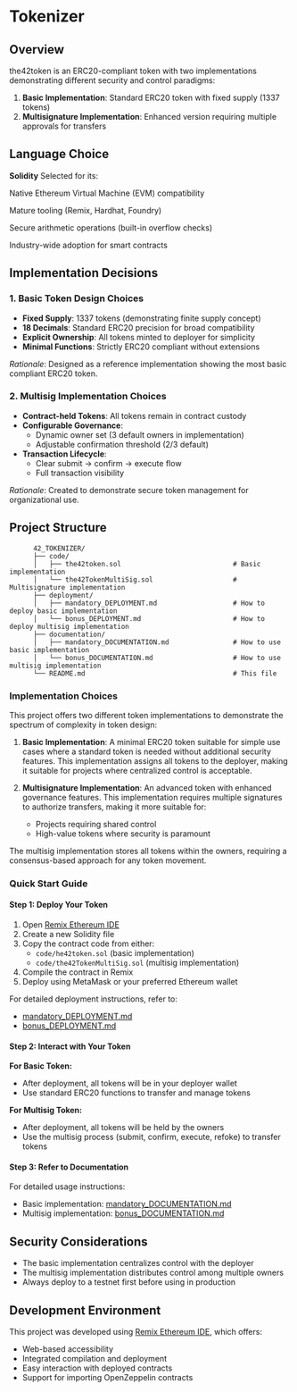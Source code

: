 # Tokenizer

## Overview

the42token is an ERC20-compliant token with two implementations demonstrating different security and control paradigms:

1. **Basic Implementation**: Standard ERC20 token with fixed supply (1337 tokens)
2. **Multisignature Implementation**: Enhanced version requiring multiple approvals for transfers

## Language Choice

**Solidity** Selected for its:

Native Ethereum Virtual Machine (EVM) compatibility

Mature tooling (Remix, Hardhat, Foundry)

Secure arithmetic operations (built-in overflow checks)

Industry-wide adoption for smart contracts

## Implementation Decisions

### 1. Basic Token Design Choices

- **Fixed Supply**: 1337 tokens (demonstrating finite supply concept)
- **18 Decimals**: Standard ERC20 precision for broad compatibility
- **Explicit Ownership**: All tokens minted to deployer for simplicity
- **Minimal Functions**: Strictly ERC20 compliant without extensions

_Rationale_: Designed as a reference implementation showing the most basic compliant ERC20 token.

### 2. Multisig Implementation Choices

- **Contract-held Tokens**: All tokens remain in contract custody
- **Configurable Governance**:
  - Dynamic owner set (3 default owners in implementation)
  - Adjustable confirmation threshold (2/3 default)
- **Transaction Lifecycle**:
  - Clear submit → confirm → execute flow
  - Full transaction visibility

_Rationale_: Created to demonstrate secure token management for organizational use.

## Project Structure

```
      42_TOKENIZER/
      ├── code/
      │   ├── the42token.sol                            # Basic implementation
      │   └── the42TokenMultiSig.sol                    # Multisignature implementation
      ├── deployment/
      │   ├── mandatory_DEPLOYMENT.md                   # How to deploy basic implementation
      │   └── bonus_DEPLOYMENT.md                       # How to deploy multisig implementation
      ├── documentation/
      │   ├── mandatory_DOCUMENTATION.md                # How to use basic implementation
      │   └── bonus_DOCUMENTATION.md                    # How to use multisig implementation
      └── README.md                                     # This file
```

### Implementation Choices

This project offers two different token implementations to demonstrate the spectrum of complexity in token design:

1. **Basic Implementation**: A minimal ERC20 token suitable for simple use cases where a standard token is needed without additional security features. This implementation assigns all tokens to the deployer, making it suitable for projects where centralized control is acceptable.

2. **Multisignature Implementation**: An advanced token with enhanced governance features. This implementation requires multiple signatures to authorize transfers, making it more suitable for:
   - Projects requiring shared control
   - High-value tokens where security is paramount

The multisig implementation stores all tokens within the owners, requiring a consensus-based approach for any token movement.

### Quick Start Guide

#### Step 1: Deploy Your Token

1. Open [Remix Ethereum IDE](https://remix.ethereum.org/)
2. Create a new Solidity file
3. Copy the contract code from either:
   - `code/he42token.sol` (basic implementation)
   - `code/the42TokenMultiSig.sol` (multisig implementation)
4. Compile the contract in Remix
5. Deploy using MetaMask or your preferred Ethereum wallet

For detailed deployment instructions, refer to:

- [mandatory_DEPLOYMENT.md](./deployment/mandatory_DEPLOYMENT.md)
- [bonus_DEPLOYMENT.md](./deployment/bonus_DEPLOYMENT.md)

#### Step 2: Interact with Your Token

**For Basic Token:**

- After deployment, all tokens will be in your deployer wallet
- Use standard ERC20 functions to transfer and manage tokens

**For Multisig Token:**

- After deployment, all tokens will be held by the owners
- Use the multisig process (submit, confirm, execute, refoke) to transfer tokens

#### Step 3: Refer to Documentation

For detailed usage instructions:

- Basic implementation: [mandatory_DOCUMENTATION.md](./documentation/mandatory_DOCUMENTATION.md)
- Multisig implementation: [bonus_DOCUMENTATION.md](./documentation/bonus_DOCUMENTATION.md)

## Security Considerations

- The basic implementation centralizes control with the deployer
- The multisig implementation distributes control among multiple owners
- Always deploy to a testnet first before using in production

## Development Environment

This project was developed using [Remix Ethereum IDE](https://remix.ethereum.org/), which offers:

- Web-based accessibility
- Integrated compilation and deployment
- Easy interaction with deployed contracts
- Support for importing OpenZeppelin contracts
